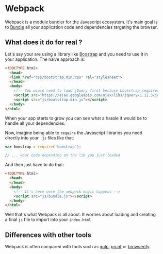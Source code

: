 # Webpack

Webpack is a module bundler for the Javascript ecosystem. It's main goal is to [Bundle](/GLOSSARY.md#Bundle) all your application code and dependencies targeting the browser.

## What does it do for real ?

Let's say your are using a library like [Boostrap](http://getbootstrap.com/) and you need to use it in your application. The naive approach is:

```html
<!DOCTYPE html>
  <head>
  <link href="css/bootstrap.min.css" rel="stylesheet">
  </head>
  <body>
    <!-- You would need to load jQuery first because bootstrap requires it  -->
    <script src="https://ajax.googleapis.com/ajax/libs/jquery/1.11.3/jquery.min.js"></script>
    <script src="js/bootstrap.min.js"></script>
  </body>
</html>
```

When your app starts to grow you can see what a hassle it would be to handle all your dependencies.

Now, imagine being able to `require` the Javascript libraries you need directly into your `.js` files like that:

```javascript
var boostrap = require('boostrap');

// ... your code depending on the lib you just loaded
```

And then just have to do that:

```html
<!DOCTYPE html>
  <head>
  </head>
  <body>
    <!-- It's here were the webpack magic happens -->
    <script src="js/bundle.js"></script>
  </body>
</html>
```

Well that's what Webpack is all about. It worries about loading and creating a final `js` file to import into your `index.html` 


## Differences with other tools

Webpack is often compared with tools such as [gulp](http://gulpjs.com/), [grunt](http://gruntjs.com/) or [browserify](http://browserify.org/). 


